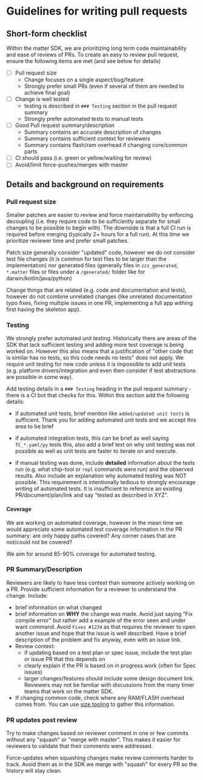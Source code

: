 # Guidelines for writing pull requests

## Short-form checklist

Within the matter SDK, we are prioritizing long term code maintainability and
ease of reviews of PRs. To create an easy to review pull request, ensure the
following items are met (and see below for details)

- [ ] Pull request size
  - Change focuses on a single aspect/bug/feature
  - Strongly prefer small PRs (even if several of them are needed to achieve
        final goal)
- [ ] Change is well tested
  - testing is described in `### Testing` section in the pull request
        summary
  - Strongly prefer automated tests to manual tests
- [ ] Good Pull request summary/description
  - Summary contains an accurate description of changes
  - Summary contains sufficient context for reviewers
  - Summary contains flash/ram overhead if changing core/common parts
- [ ] CI should pass (i.e. green or yellow/waiting for review)
- [ ] Avoid/limit force-pushes/merges with master

## Details and background on requirements

### Pull request size

Smaller patches are easier to review and force maintainability by enforcing
decoupling (i.e. they require code to be sufficiently separate for small changes
to be possible to begin with). The downside is that a full CI run is required
before merging (typically 2+ hours for a full run). At this time we prioritize
reviewer time and prefer small patches.

Patch size generally consider "updated" code, however we do not consider test
file changes (it is common for test files to be larger than the implementation)
nor generated files (generally files in `zzz_generated`, `*.matter` files or
files under a `/generated/` folder like for darwin/kotlin/java/python)

Change things that are related (e.g. code and documentation and tests), however
do not combine unrelated changes (like unrelated documentation typo fixes,
fixing multiple issues in one PR, implementing a full app withing first having
the skeleton app).

### Testing

We strongly prefer automated unit testing. Historically there are areas of the
SDK that lack sufficient testing and adding more test coverage is being worked
on. However this also means that a justification of "other code that is similar
has no tests, so this code needs no tests" does not apply. We require unit
testing for new code unless it is impossible to add unit tests (e.g. platform
drivers/integration and even then consider if test abstractions are possible in
some way).

Add testing details in a `### Testing` heading in the pull request summary -
there is a CI bot that checks for this. Within this section add the following
details:

- if automated unit tests, brief mention like `added/updated unit tests` is
    sufficient. Thank you for adding automated unit tests and we accept this
    area to be brief

- if automated integration tests, this can be brief as well saying
    `TC_*.yaml/py` tests this, also add a brief text on why unit testing was not
    possible as well as unit tests are faster to iterate on and execute.

- if manual testing was done, include **detailed** information about the tests
    run (e.g. what chip-tool or `repl` commands were run) and the observed
    results. Also include an explanation why automated testing was NOT possible.
    This requirement is intentionally tedious to strongly encourage writing of
    automated tests. It is insufficient to reference an existing
    PR/document/plan/link and say "tested as described in XYZ".

#### Coverage

We are working on automated coverage, however in the mean time we would
appreciate some automated test coverage information in the PR summary: are only
happy paths covered? Any corner cases that are not/could not be covered?

We aim for around 85-90% coverage for automated testing.

### PR Summary/Description

Reviewers are likely to have less context than someone actively working on a PR.
Provide sufficient information for a reviewer to understand the change. Include:

- brief information on what changed
- brief information on **WHY** the change was made. Avoid just saying "Fix
    compile error" but rather add a example of the error seen and under want
    command. Avoid `Fixes #1234` as that requires the reviewer to open another
    issue and hope that the issue is well described. Have a brief description of
    the problem and fix anyway, even with an issue link.
- Review context:
  - if updating based on a test plan or spec issue, include the test plan or
        issue PR that this depends on
  - clearly explain if the PR is based on in progress work (often for Spec
        issues)
  - larger changes/features should include some design document link.
        Reviewers may not be familiar with discussions from the many timer teams
        that work on the matter SDK.
- If changing common code, check where any RAM/FLASH overhead comes from. You
    can use [size tooling](../scripts/tools/ELF_SIZE_TOOLING.md) to gather this
    information.

### PR updates post review

Try to make changes based on reviewer comment in one or few commits without any
"squash" or "merge with master". This makes it easier for reviewers to validate
that their comments were addressed.

Force-updates when squashing changes make review comments harder to track. Avoid
them as in the SDK we merge with "squash" for every PR so the history will stay
clean.
